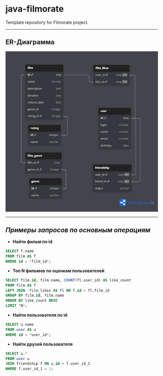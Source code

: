 # java-filmorate
Template repository for Filmorate project.

---

## ER-Диаграмма
![ER Diagram](docs/ER-diagram.png)

---

## *Примеры запросов по основным операциям*

+ **Найти фильм по id**

```sql
SELECT f.name
FROM film AS f
WHERE id = *film_id*;
```

+ **Топ N фильмов по оценкам пользователей**

```sql
SELECT film.id, film.name, COUNT(fl.user_id) AS like_count
FROM film AS f
LEFT JOIN  film_likes AS fl ON f.id = fl.film_id
GROUP BY film.id, film.name
ORDER BY like_count DESC
LIMIT *N*;
```

+ **Найти пользователя по id**

```sql
SELECT u.name
FROM user AS u
WHERE id = *user_id*;
```

+ **Найти друзей пользователя**

```sql
SELECT u.*
FROM user u
JOIN friendship f ON u.id = f.user_id_2
WHERE f.user_id_1 = 1;
```
